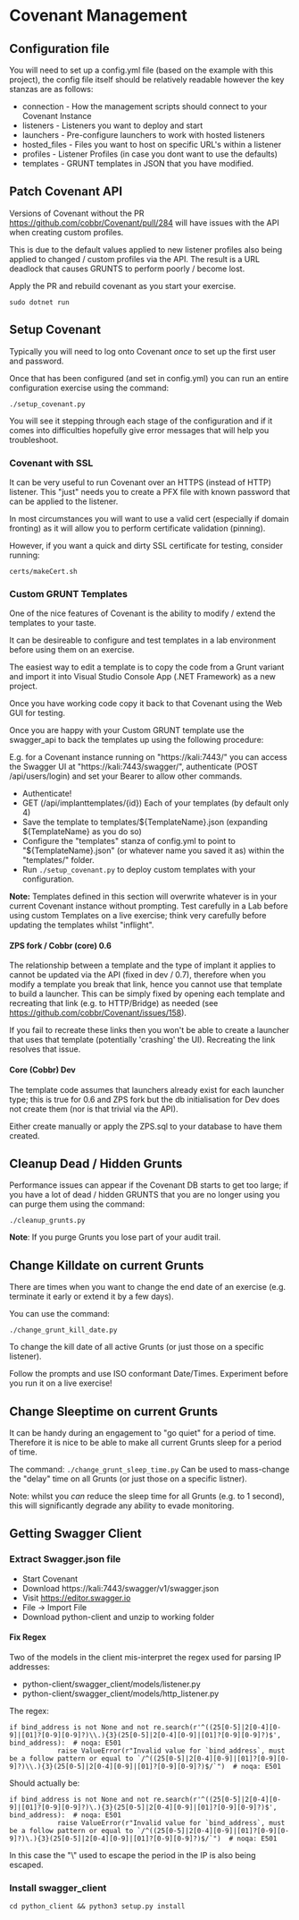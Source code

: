 # Covenant Management
## Configuration file
You will need to set up a config.yml file (based on the example with this project), the config file itself should be relatively readable however the key stanzas are as follows:

* connection - How the management scripts should connect to your Covenant Instance
* listeners - Listeners you want to deploy and start
* launchers - Pre-configure launchers to work with hosted listeners
* hosted_files - Files you want to host on specific URL's within a listener
* profiles - Listener Profiles (in case you dont want to use the defaults)
* templates - GRUNT templates in JSON that you have modified.

## Patch Covenant API
Versions of Covenant without the PR https://github.com/cobbr/Covenant/pull/284 will have issues with the API when creating custom profiles. 

This is due to the default values applied to new listener profiles also being applied to changed / custom profiles via the API. The result is a URL deadlock that causes GRUNTS to perform poorly / become lost.

Apply the PR and rebuild covenant as you start your exercise. 

```sudo dotnet run```


## Setup Covenant
Typically you will need to log onto Covenant *once* to set up the first user and password. 

Once that has been configured (and set in config.yml) you can run an entire configuration exercise using the command:

```./setup_covenant.py```

You will see it stepping through each stage of the configuration and if it comes into difficulties hopefully give error messages that will help you troubleshoot.

### Covenant with SSL
It can be very useful to run Covenant over an HTTPS (instead of HTTP) listener. 
This "just" needs you to create a PFX file with known password that can be applied to the listener. 

In most circumstances you will want to use a valid cert (especially if domain fronting) as it will allow you to perform certificate validation (pinning).

However, if you want a quick and dirty SSL certificate for testing, consider running:

```certs/makeCert.sh```

### Custom GRUNT Templates
One of the nice features of Covenant is the ability to modify / extend the templates to your taste.

It can be desireable to configure and test templates in a lab environment before using them on an exercise.

The easiest way to edit a template is to copy the code from a Grunt variant and import it into Visual Studio Console App (.NET Framework) as a new project. 

Once you have working code copy it back to that Covenant using the Web GUI for testing. 

Once you are happy with your Custom GRUNT template use the swagger_api to back the templates up using the following procedure:

E.g. for a Covenant instance running on "https://kali:7443/" you can access the Swagger UI at "https://kali:7443/swagger/", authenticate (POST /api/users/login) and set your Bearer to allow other commands.

* Authenticate!
* GET (/api/implanttemplates/{id}) Each of your templates (by default only 4)
* Save the template to templates/${TemplateName}.json (expanding ${TemplateName} as you do so)
* Configure the "templates" stanza of config.yml to point to "${TemplateName}.json" (or whatever name you saved it as) within the "templates/" folder.
* Run ```./setup_covenant.py``` to deploy custom templates with your configuration.

**Note:** Templates defined in this section will overwrite whatever is in your current Covenant instance without prompting. 
Test carefully in a Lab before using custom Templates on a live exercise; think very carefully before updating the templates whilst "inflight".

#### ZPS fork / Cobbr (core) 0.6
The relationship between a template and the type of implant it applies to cannot be updated via the API (fixed in dev / 0.7), therefore when you modify a template you break that link, hence you cannot use that template to build a launcher.
This can be simply fixed by opening each template and recreating that link (e.g. to HTTP/Bridge) as needed (see https://github.com/cobbr/Covenant/issues/158).

If you fail to recreate these links then you won't be able to create a launcher that uses that template (potentially 'crashing' the UI). Recreating the link resolves that issue.

#### Core (Cobbr) Dev
The template code assumes that launchers already exist for each launcher type; this is true for 0.6 and ZPS fork but the db initialisation for Dev does not create them (nor is that trivial via the API). 

Either create manually or apply the ZPS.sql to your database to have them created.

## Cleanup Dead / Hidden Grunts
Performance issues can appear if the Covenant DB starts to get too large; if you have a lot of dead / hidden GRUNTS that you are no longer using you can purge them using the command:

```./cleanup_grunts.py```

**Note**: If you purge Grunts you lose part of your audit trail.

## Change Killdate on current Grunts
There are times when you want to change the end date of an exercise (e.g. terminate it early or extend it by a few days).

You can use the command:

```./change_grunt_kill_date.py``` 

To change the kill date of all active Grunts (or just those on a specific listener).

Follow the prompts and use ISO conformant Date/Times.
Experiment before you run it on a live exercise!

## Change Sleeptime on current Grunts
It can be handy during an engagement to "go quiet" for a period of time. 
Therefore it is nice to be able to make all current Grunts sleep for a period of time.

The command:
```./change_grunt_sleep_time.py``` 
Can be used to mass-change the "delay" time on all Grunts (or just those on a specific listner).

Note: whilst you *can* reduce the sleep time for all Grunts (e.g. to 1 second), this will significantly degrade any ability to evade monitoring.


## Getting Swagger Client

### Extract Swagger.json file

* Start Covenant
* Download https://kali:7443/swagger/v1/swagger.json
* Visit https://editor.swagger.io
* File -> Import File
* Download python-client and unzip to working folder

#### Fix Regex
Two of the models in the client mis-interpret the regex used for parsing IP addresses:

* python-client/swagger_client/models/listener.py
* python-client/swagger_client/models/http_listener.py

The regex:
```
if bind_address is not None and not re.search(r'^((25[0-5]|2[0-4][0-9]|[01]?[0-9][0-9]?)\\.){3}(25[0-5]|2[0-4][0-9]|[01]?[0-9][0-9]?)$', bind_address):  # noqa: E501
            raise ValueError(r"Invalid value for `bind_address`, must be a follow pattern or equal to `/^((25[0-5]|2[0-4][0-9]|[01]?[0-9][0-9]?)\\.){3}(25[0-5]|2[0-4][0-9]|[01]?[0-9][0-9]?)$/`")  # noqa: E501
```

Should actually be:
```
if bind_address is not None and not re.search(r'^((25[0-5]|2[0-4][0-9]|[01]?[0-9][0-9]?)\.){3}(25[0-5]|2[0-4][0-9]|[01]?[0-9][0-9]?)$', bind_address):  # noqa: E501
            raise ValueError(r"Invalid value for `bind_address`, must be a follow pattern or equal to `/^((25[0-5]|2[0-4][0-9]|[01]?[0-9][0-9]?)\.){3}(25[0-5]|2[0-4][0-9]|[01]?[0-9][0-9]?)$/`")  # noqa: E501
```

In this case the "\\" used to escape the period in the IP is also being escaped.

### Install swagger_client
```
cd python_client && python3 setup.py install 
```
